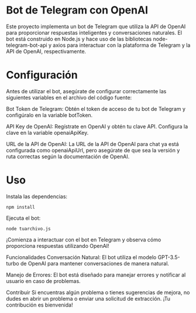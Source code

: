 # Bot de Telegram con OpenAI
Este proyecto implementa un bot de Telegram que utiliza la API de OpenAI para proporcionar respuestas inteligentes y conversaciones naturales. El bot está construido en Node.js y hace uso de las bibliotecas node-telegram-bot-api y axios para interactuar con la plataforma de Telegram y la API de OpenAI, respectivamente.

# Configuración
Antes de utilizar el bot, asegúrate de configurar correctamente las siguientes variables en el archivo del código fuente:

Bot Token de Telegram: Obtén el token de acceso de tu bot de Telegram y configúralo en la variable botToken.

API Key de OpenAI: Regístrate en OpenAI y obtén tu clave API. Configura la clave en la variable openaiApiKey.

URL de la API de OpenAI: La URL de la API de OpenAI para chat ya está configurada como openaiApiUrl, pero asegúrate de que sea la versión y ruta correctas según la documentación de OpenAI.

# Uso
Instala las dependencias:

    npm install
    
Ejecuta el bot:

    node tuarchivo.js
    
¡Comienza a interactuar con el bot en Telegram y observa cómo proporciona respuestas utilizando OpenAI!

Funcionalidades
Conversación Natural: El bot utiliza el modelo GPT-3.5-turbo de OpenAI para mantener conversaciones de manera natural.

Manejo de Errores: El bot está diseñado para manejar errores y notificar al usuario en caso de problemas.

Contribuir
Si encuentras algún problema o tienes sugerencias de mejora, no dudes en abrir un problema o enviar una solicitud de extracción. ¡Tu contribución es bienvenida!

